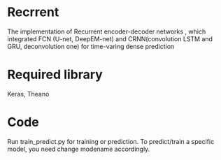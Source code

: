 # Recrrent
The implementation of Recurrent encoder-decoder networks , which integrated FCN (U-net, DeepEM-net) and CRNN(convolution LSTM and GRU, deconvolution one) for time-varing dense prediction
# Required library
Keras, Theano
# Code
Run train_predict.py for training or prediction. To predict/train a specific model, you need change modename accordingly.
